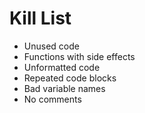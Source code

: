 Kill List
=========

* Unused code
* Functions with side effects
* Unformatted code
* Repeated code blocks
* Bad variable names
* No comments
